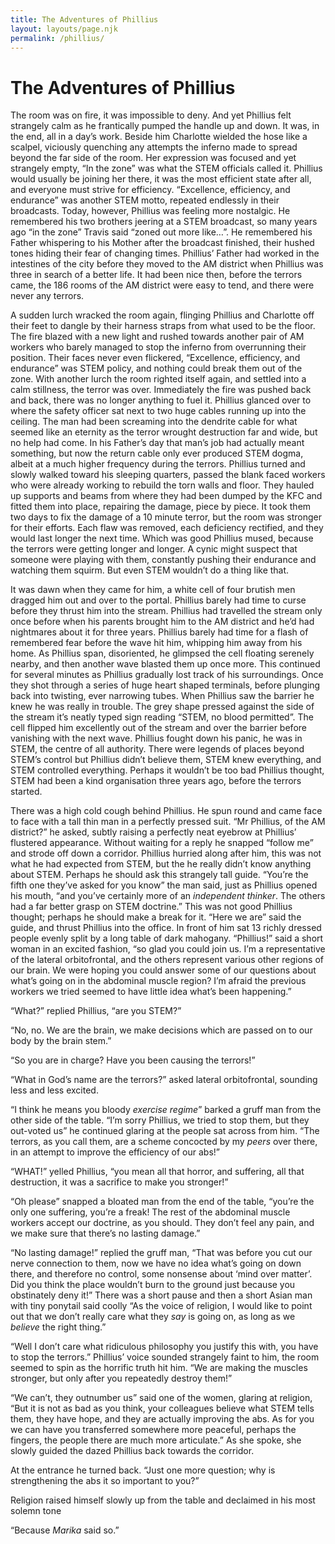 ```yaml
---
title: The Adventures of Phillius
layout: layouts/page.njk
permalink: /phillius/
---
```


# The Adventures of Phillius

The room was on fire, it was impossible to deny. And yet Phillius felt
strangely calm as he frantically pumped the handle up and down. It was,
in the end, all in a day’s work. Beside him Charlotte wielded the hose
like a scalpel, viciously quenching any attempts the inferno made to
spread beyond the far side of the room. Her expression was focused and
yet strangely empty, “In the zone” was what the STEM officials called
it. Phillius would usually be joining her there, it was the most
efficient state after all, and everyone must strive for efficiency.
“Excellence, efficiency, and endurance” was another STEM motto,
repeated endlessly in their broadcasts. Today, however, Phillius was
feeling more nostalgic. He remembered his two brothers jeering at a STEM
broadcast, so many years ago “in the zone” Travis said “zoned out more
like…”. He remembered his Father whispering to his Mother after the
broadcast finished, their hushed tones hiding their fear of changing
times. Phillius’ Father had worked in the intestines of the city before
they moved to the AM district when Phillius was three in search of a
better life. It had been nice then, before the terrors came, the 186
rooms of the AM district were easy to tend, and there were never any
terrors.

A sudden lurch wracked the room again, flinging Phillius and Charlotte
off their feet to dangle by their harness straps from what used to be
the floor. The fire blazed with a new light and rushed towards another
pair of AM workers who barely managed to stop the inferno from
overrunning their position. Their faces never even flickered,
“Excellence, efficiency, and endurance” was STEM policy, and nothing
could break them out of the zone. With another lurch the room righted
itself again, and settled into a calm stillness, the terror was over.
Immediately the fire was pushed back and back, there was no longer
anything to fuel it. Phillius glanced over to where the safety officer
sat next to two huge cables running up into the ceiling. The man had
been screaming into the dendrite cable for what seemed like an eternity
as the terror wrought destruction far and wide, but no help had come. In
his Father’s day that man’s job had actually meant something, but now
the return cable only ever produced STEM dogma, albeit at a much higher
frequency during the terrors. Phillius turned and slowly walked toward
his sleeping quarters, passed the blank faced workers who were already
working to rebuild the torn walls and floor. They hauled up supports and
beams from where they had been dumped by the KFC and fitted them into
place, repairing the damage, piece by piece. It took them two days to
fix the damage of a 10 minute terror, but the room was stronger for
their efforts. Each flaw was removed, each deficiency rectified, and
they would last longer the next time. Which was good Phillius mused,
because the terrors were getting longer and longer. A cynic might
suspect that someone were playing with them, constantly pushing their
endurance and watching them squirm. But even STEM wouldn’t do a thing
like that.

It was dawn when they came for him, a white cell of four brutish men
dragged him out and over to the portal. Phillius barely had time to
curse before they thrust him into the stream. Phillius had travelled the
stream only once before when his parents brought him to the AM district
and he’d had nightmares about it for three years. Phillius barely had
time for a flash of remembered fear before the wave hit him, whipping
him away from his home. As Phillius span, disoriented, he glimpsed the
cell floating serenely nearby, and then another wave blasted them up
once more. This continued for several minutes as Phillius gradually lost
track of his surroundings. Once they shot through a series of huge heart
shaped terminals, before plunging back into twisting, ever narrowing
tubes. When Phillius saw the barrier he knew he was really in trouble.
The grey shape pressed against the side of the stream it’s neatly typed
sign reading “STEM, no blood permitted”. The cell flipped him
excellently out of the stream and over the barrier before vanishing with
the next wave. Phillius fought down his panic, he was in STEM, the
centre of all authority. There were legends of places beyond STEM’s
control but Phillius didn’t believe them, STEM knew everything, and STEM
controlled everything. Perhaps it wouldn’t be too bad Phillius thought,
STEM had been a kind organisation three years ago, before the terrors
started.

There was a high cold cough behind Phillius. He spun round and came face
to face with a tall thin man in a perfectly pressed suit. “Mr Phillius,
of the AM district?” he asked, subtly raising a perfectly neat eyebrow
at Phillius’ flustered appearance. Without waiting for a reply he
snapped “follow me” and strode off down a corridor. Phillius hurried
along after him, this was not what he had expected from STEM, but the he
really didn’t know anything about STEM. Perhaps he should ask this
strangely tall guide. “You’re the fifth one they’ve asked for you know”
the man said, just as Phillius opened his mouth, “and you’ve certainly
more of an *independent thinker*. The others had a far better grasp on
STEM doctrine.” This was not good Phillius thought; perhaps he should
make a break for it. “Here we are” said the guide, and thrust Phillius
into the office. In front of him sat 13 richly dressed people evenly
split by a long table of dark mahogany. “Phillius\!” said a short woman
in an excited fashion, “so glad you could join us. I’m a representative
of the lateral orbitofrontal, and the others represent various other
regions of our brain. We were hoping you could answer some of our
questions about what’s going on in the abdominal muscle region? I’m
afraid the previous workers we tried seemed to have little idea what’s
been happening.”

“What?” replied Phillius, “are you STEM?”

“No, no. We are the brain, we make decisions which are passed on to our
body by the brain stem.”

“So you are in charge? Have you been causing the terrors\!”

“What in God’s name are the terrors?” asked lateral orbitofrontal,
sounding less and less excited.

“I think he means you bloody *exercise regime*” barked a gruff man from
the other side of the table. “I’m sorry Phillius, we tried to stop them,
but they out-voted us” he continued glaring at the people sat across
from him. “The terrors, as you call them, are a scheme concocted by my
*peers* over there, in an attempt to improve the efficiency of our
abs\!”

“WHAT\!” yelled Phillius, “you mean all that horror, and suffering, all
that destruction, it was a sacrifice to make you stronger\!”

“Oh please” snapped a bloated man from the end of the table, “you’re the
only one suffering, you’re a freak\! The rest of the abdominal muscle
workers accept our doctrine, as you should. They don’t feel any pain,
and we make sure that there’s no lasting damage.”

“No lasting damage\!” replied the gruff man, “That was before you cut
our nerve connection to them, now we have no idea what’s going on down
there, and therefore no control, some nonsense about ‘mind over matter’.
Did you think the place wouldn’t burn to the ground just because you
obstinately deny it\!” There was a short pause and then a short Asian
man with tiny ponytail said coolly “As the voice of religion, I would
like to point out that we don’t really care what they *say* is going on,
as long as we *believe* the right thing.”

“Well I don’t care what ridiculous philosophy you justify this with, you
have to stop the terrors.” Phillius’ voice sounded strangely faint to
him, the room seemed to spin as the horrific truth hit him. “We are
making the muscles stronger, but only after you repeatedly destroy
them\!”

“We can’t, they outnumber us” said one of the women, glaring at
religion, “But it is not as bad as you think, your colleagues believe
what STEM tells them, they have hope, and they are actually improving
the abs. As for you we can have you transferred somewhere more peaceful,
perhaps the fingers, the people there are much more articulate.” As she
spoke, she slowly guided the dazed Phillius back towards the corridor.

At the entrance he turned back. “Just one more question; why is
strengthening the abs it so important to you?”

Religion raised himself slowly up from the table and declaimed in his
most solemn tone

“Because *Marika* said so.”
